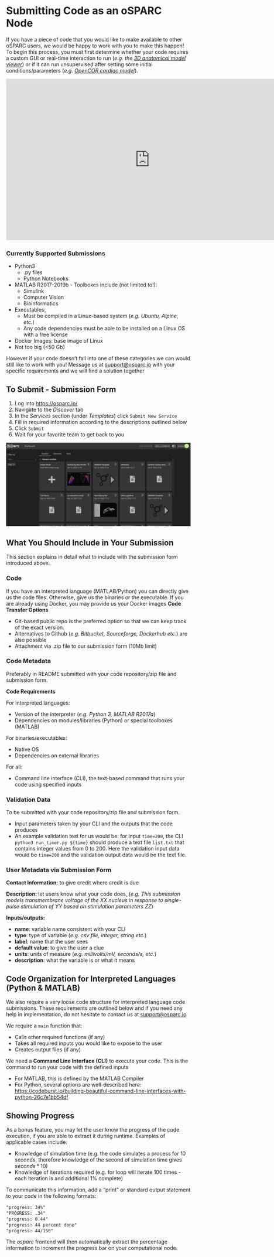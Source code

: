 # Submitting Code as an oSPARC Node
If you have a piece of code that you would like to make available to other oSPARC users, we would be happy to work with you to make this happen! To begin this process, you must first determine whether your code requires a custom GUI or real-time interaction to run (*e.g. the [3D anatomical model viewer](/docs/tutorials/anatomical_viewer.md)*)  or  if it can run unsupervised after setting some initial conditions/parameters (*e.g. [OpenCOR cardiac model](docs/tutorials/opencor.md)*). 

<p align="center">
<iframe width="784" height="441" src="https://www.youtube.com/embed/lVdcyi47eCQ" frameborder="0" allow="accelerometer; autoplay; encrypted-media; gyroscope; picture-in-picture" allowfullscreen></iframe>
</p>

### Currently Supported Submissions
* Python3
    * .py files
    * Python Notebooks
* MATLAB R2017-2019b - Toolboxes include (not limited to!): 
    * Simulink
    * Computer Vision
    * Bioinformatics
* Executables: 
    * Must be compiled in a Linux-based system (*e.g. Ubuntu, Alpine, etc.*)
    * Any code dependencies must be able to be installed on a Linux OS with a free license
* Docker Images: base image of Linux
* Not too big (<50 Gb)

However if your code  doesn’t fall into one of these categories we can would still like to work with you! Message us at support@osparc.io with your specific requirements and we will find a solution together

## To Submit - Submission Form
1. Log into https://osparc.io/
2. Navigate to the *Discover* tab
3. In the *Services* section (under *Templates*) click ``Submit New Service``
4. Fill in required information according to the descriptions outlined below
5. Click ``Submit``
6. Wait for your favorite team to get back to you

![submission](../_media/submit.gif)
## What You Should Include in Your Submission
This section explains in detail what to include with the submission form introduced above.
### Code
If you have an interpreted language (MATLAB/Python) you can directly give us the code files. Otherwise, give us the binaries or the executable. If you are already using Docker, you may provide us your Docker images
**Code Transfer Options**
* Git-based public repo is the preferred option so that we can keep track of the exact version. 
* Alternatives to Github (*e.g. Bitbucket, Sourceforge, Dockerhub etc.*) are also possible
* Attachment via .zip file to our submission form (10Mb limit)

### Code Metadata
Preferably in README submitted with your code repository/zip file and submission form.

**Code Requirements**

For interpreted languages: 
* Version of the interpreter (*e.g. Python 3, MATLAB R2017a*) 
* Dependencies on modules/libraries (Python) or special toolboxes (MATLAB)

For binaries/executables: 
* Native OS 
* Dependencies on external libraries 

For all: 
* Command line interface (CLI), the text-based command that runs your code using specified inputs

### Validation Data
To be submitted with your code repository/zip file and submission form.
* Input parameters taken by your CLI and the outputs that the code produces
* An example validation test for us would be: for input ``time=200``, the CLI ``python3 run_timer.py ${time}`` should produce a text file ``list.txt`` that contains integer values from 0 to 200. Here the validation input data would be ``time=200`` and the validation output data would be the text file.


### User Metadata via Submission Form
**Contact Information:** to give credit where credit is due

**Description:** let users know what your code does, (*e.g. This submission models transmembrane voltage of the XX nucleus in response to single-pulse stimulation of YY based on stimulation parameters ZZ*)

**Inputs/outputs:**
* **name**: variable name consistent with your CLI
* **type**: type of variable (*e.g. csv file, integer, string etc.*)
* **label**: name that the user sees
* **default value**: to give the user a clue 
* **units**: units of measure (*e.g. millivolts/mV, seconds/s, etc.*)
* **description**: what the variable is or what it means


## Code Organization for Interpreted Languages (Python & MATLAB)
We also require a very loose code structure for interpreted language code submissions. These requirements are outlined below and if you need any help in implementation, do not hesitate to contact us at support@osparc.io 

We require a ``main`` function that:
* Calls other required functions (if any)
* Takes all required inputs you would like to expose to the user
* Creates output files (if any)

We need a **Command Line Interface (CLI)** to execute your code. This is the command to run your code with the defined inputs
* For MATLAB, this is defined by the MATLAB Compiler
* For Python, several options are well-described here: https://codeburst.io/building-beautiful-command-line-interfaces-with-python-26c7e1bb54df 

## Showing Progress
As a bonus feature, you may let the user know the progress of the code execution, if you are able to extract it during runtime. Examples of applicable cases include:
* Knowledge of simulation time (e.g. the code simulates a process for 10 seconds, therefore knowledge of the second of simulation time gives $seconds * 10 %$)
* Knowledge of iterations required (e.g. for loop will iterate 100 times - each iteration is and additional 1% complete)

To communicate this information, add a “print” or standard output statement to your code in the following formats:
```
"progress: 34%"
"PROGRESS: .34"
"progress: 0.44"
"progress: 44 percent done"
"progress: 44/150"
```
<!-- SEE test in
https://github.com/ITISFoundation/osparc-simcore/blob/6e2f71746a521fe0f48b582edb9af5b05ddb65b7/services/sidecar/tests/unit/test_log_parser.py#L39
-->
The *osparc* frontend will then automatically extract the percentage information to increment the progress bar on your computational node.